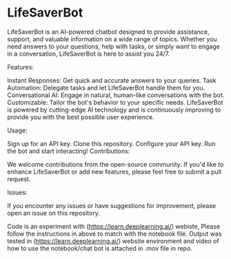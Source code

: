 # LifeSaverBot
LifeSaverBot is an AI-powered chatbot designed to provide assistance, support, and valuable information on a wide range of topics. Whether you need answers to your questions, help with tasks, or simply want to engage in a conversation, LifeSaverBot is here to assist you 24/7.

Features:

Instant Responses: Get quick and accurate answers to your queries.
Task Automation: Delegate tasks and let LifeSaverBot handle them for you.
Conversational AI: Engage in natural, human-like conversations with the bot.
Customizable: Tailor the bot's behavior to your specific needs.
LifeSaverBot is powered by cutting-edge AI technology and is continuously improving to provide you with the best possible user experience.


Usage:

Sign up for an API key.
Clone this repository.
Configure your API key.
Run the bot and start interacting!
Contributions:

We welcome contributions from the open-source community. If you'd like to enhance LifeSaverBot or add new features, please feel free to submit a pull request.

Issues:

If you encounter any issues or have suggestions for improvement, please open an issue on this repository.


Code is an experiment with (https://learn.deeplearning.ai/) webiste, 
Please follow the instructions in above to match with the notebook file. Output was tested in (https://learn.deeplearning.ai/) website environment and video of how to use the notebook/chat bot is attached in .mov file in repo.
